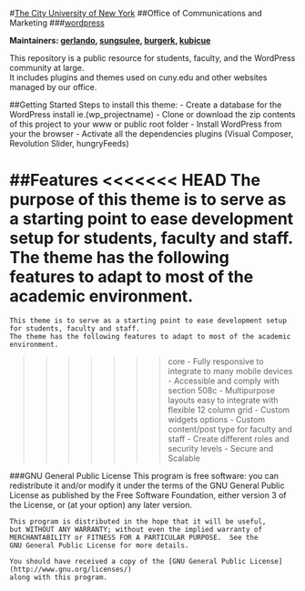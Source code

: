 #[The City University of New York](http://cuny.edu)
##Office of Communications and Marketing
###[wordpress](https://github.com/cuny/wordpress)

**Maintainers: [gerlando](https://github.com/gerlandotermini), [sungsulee](https://github.com/sungsulee), [burgerk](https://github.com/burgerk), [kubicue](https://github.com/kubicue)**


This repository is a public resource for students, faculty, and the WordPress community at large. <br />
It includes plugins and themes used on cuny.edu and other websites managed by our office.

##Getting Started
    Steps to install this theme:
    - Create a database for the WordPress install ie.(wp_projectname)
    - Clone or download the zip contents of this project to your www or public root folder
    - Install WordPress from your the browser
    - Activate all the dependencies plugins (Visual Composer, Revolution Slider, hungryFeeds)

##Features
<<<<<<< HEAD
   The purpose of this theme is to serve as a starting point to ease development setup for students, faculty and staff.
   The theme has the following features to adapt to most of the academic environment.
=======

    This theme is to serve as a starting point to ease development setup for students, faculty and staff.
    The theme has the following features to adapt to most of the academic environment.
>>>>>>> core
    - Fully responsive to integrate to many mobile devices
    - Accessible and comply with section 508c
    - Multipurpose layouts easy to integrate with flexible 12 column grid
    - Custom widgets options
    - Custom content/post type for faculty and staff
    - Create different roles and security levels
    - Secure and Scalable     

###GNU General Public License
    This program is free software: you can redistribute it and/or modify
    it under the terms of the GNU General Public License as published by
    the Free Software Foundation, either version 3 of the License, or
    (at your option) any later version.

    This program is distributed in the hope that it will be useful,
    but WITHOUT ANY WARRANTY; without even the implied warranty of
    MERCHANTABILITY or FITNESS FOR A PARTICULAR PURPOSE.  See the
    GNU General Public License for more details.

    You should have received a copy of the [GNU General Public License](http://www.gnu.org/licenses/)
    along with this program.
